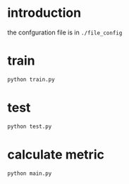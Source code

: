# introduction

the confguration file is in `./file_config`

# train

```bash
python train.py
```

# test

```bash
python test.py
```


# calculate metric

```bash
python main.py
```
